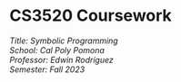 # CS3520 Coursework

_Title: Symbolic Programming_  
_School: Cal Poly Pomona_  
_Professor: Edwin Rodríguez_  
_Semester: Fall 2023_

